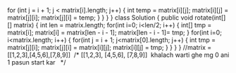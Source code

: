 for (int j = i + 1; j < matrix[i].length; j++) {
int temp = matrix[i][j];
matrix[i][j] = matrix[j][i];
matrix[j][i] = temp;
}
}
}
}
​
class Solution {
public void rotate(int[][] matrix) {
int len = matrix.length;
for(int i=0; i<len/2; i++) {
int[] tmp = matrix[i];
matrix[i] = matrix[len - i - 1];
matrix[len - i - 1]= tmp;
}
for(int i=0; i<matrix.length; i++) {
for(int j = i + 1; j<matrix[0].length; j++) {
int tmp = matrix[j][i];
matrix[j][i] = matrix[i][j];
matrix[i][j] = tmp;
}
}
}
}
//matrix = [[1,2,3],[4,5,6],[7,8,9]]
​
/*
[[1,2,3],
[4,5,6],
[7,8,9]]
​
khalach warti ghe
mg 0 ani 1 pasun start kar
​
​
*/